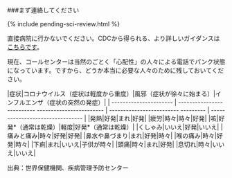 ###まず連絡してください

{% include pending-sci-review.html %}

直接病院に行かないでください。CDCから得られる、より詳しいガイダンスは[こちらです](https://www.cdc.gov/coronavirus/2019-ncov/about/steps-when-sick.html)。

現在、コールセンターは当然のごとく「心配性」の人々による電話でパンク状態になっています。ですから、どうか本当に必要な人々のために残しておいてください。

<div class="table-wrap" markdown="1">

|症状|コロナウイルス（症状は軽度から重度）|風邪（症状が徐々に始まる）|インフルエンザ（症状の突然の発症）|
| ---------------------- | -------------------------- ------------------------ | ------------------------- --------- | -------------------------------- |
|発熱|好発|まれ|好発|
|疲労|時々|時々|好発|
|咳|好発*（通常は乾燥）|軽度|好発*（通常は乾燥）|
|くしゃみ|いいえ|好発|いいえ|
|痛みと痛み|時々|好発|好発|
|鼻水や鼻づまり|まれ|好発|時々|
|喉の痛み|時々|好発|時々|
|下痢|まれ|いいえ|子供が時々|
|頭痛|時々|まれ|好発|
|息切れ|時々|いいえ|いいえ|

</div>
出典：世界保健機関、疾病管理予防センター

